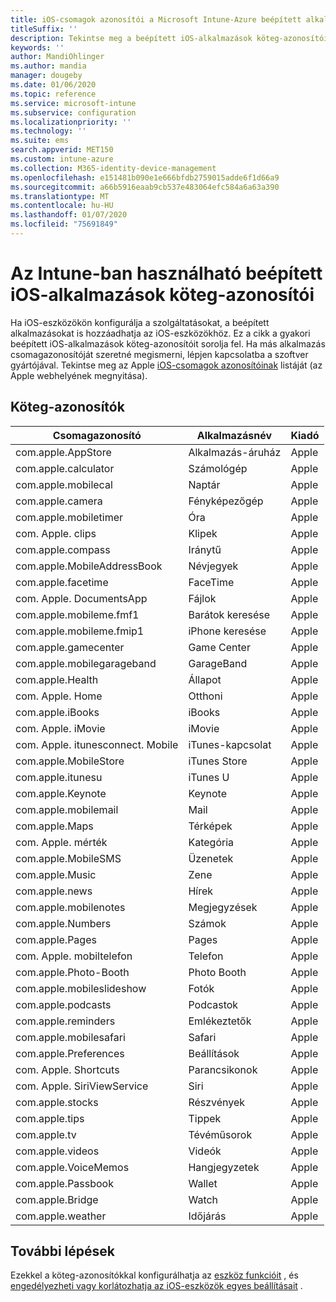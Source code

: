 ```yaml
---
title: iOS-csomagok azonosítói a Microsoft Intune-Azure beépített alkalmazásaihoz | Microsoft Docs
titleSuffix: ''
description: Tekintse meg a beépített iOS-alkalmazások köteg-azonosítóinak listáját. Ezekkel a köteg-azonosítókkal explicit módon engedélyezheti az alkalmazások számára az eszközök konfigurációs profiljaiban és házirendjeiben Microsoft Intune.
keywords: ''
author: MandiOhlinger
ms.author: mandia
manager: dougeby
ms.date: 01/06/2020
ms.topic: reference
ms.service: microsoft-intune
ms.subservice: configuration
ms.localizationpriority: ''
ms.technology: ''
ms.suite: ems
search.appverid: MET150
ms.custom: intune-azure
ms.collection: M365-identity-device-management
ms.openlocfilehash: e151481b090e1e666bfdb2759015adde6f1d66a9
ms.sourcegitcommit: a66b5916eaab9cb537e483064efc584a6a63a390
ms.translationtype: MT
ms.contentlocale: hu-HU
ms.lasthandoff: 01/07/2020
ms.locfileid: "75691849"
---
```

# <a name="bundle-ids-for-built-in-ios-apps-you-can-use-in-intune"></a>Az Intune-ban használható beépített iOS-alkalmazások köteg-azonosítói

Ha iOS-eszközökön konfigurálja a szolgáltatásokat, a beépített alkalmazásokat is hozzáadhatja az iOS-eszközökhöz. Ez a cikk a gyakori beépített iOS-alkalmazások köteg-azonosítóit sorolja fel. Ha más alkalmazás csomagazonosítóját szeretné megismerni, lépjen kapcsolatba a szoftver gyártójával. Tekintse meg az Apple [iOS-csomagok azonosítóinak](https://support.apple.com/guide/mdm/ios-bundle-ids-mdm90f60c1ce/web) listáját (az Apple webhelyének megnyitása).

## <a name="bundle-ids"></a>Köteg-azonosítók

| Csomagazonosító                   | Alkalmazásnév     | Kiadó |
|-----------------------------|--------------|-----------|
| com.apple.AppStore          | Alkalmazás-áruház    | Apple     |
| com.apple.calculator        | Számológép   | Apple     |
| com.apple.mobilecal         | Naptár     | Apple     |
| com.apple.camera            | Fényképezőgép       | Apple     |
| com.apple.mobiletimer       | Óra        | Apple     |
| com. Apple. clips             | Klipek        | Apple     |
| com.apple.compass           | Iránytű      | Apple     |
| com.apple.MobileAddressBook | Névjegyek     | Apple     |
| com.apple.facetime          | FaceTime     | Apple     |
| com. Apple. DocumentsApp      | Fájlok        | Apple     |
| com.apple.mobileme.fmf1     | Barátok keresése | Apple     |
| com.apple.mobileme.fmip1    | iPhone keresése  | Apple     |
| com.apple.gamecenter        | Game Center  | Apple     |
| com.apple.mobilegarageband  | GarageBand   | Apple     |
| com.apple.Health            | Állapot       | Apple     |
| com. Apple. Home              | Otthoni         | Apple     |
| com.apple.iBooks            | iBooks       | Apple     |
| com. Apple. iMovie            | iMovie       | Apple     |
| com. Apple. itunesconnect. Mobile | iTunes-kapcsolat | Apple |
| com.apple.MobileStore       | iTunes Store | Apple     |
| com.apple.itunesu           | iTunes U     | Apple     |
| com.apple.Keynote           | Keynote      | Apple     |
| com.apple.mobilemail        | Mail         | Apple     |
| com.apple.Maps              | Térképek         | Apple     |
| com. Apple. mérték           | Kategória      | Apple     |
| com.apple.MobileSMS         | Üzenetek     | Apple     |
| com.apple.Music             | Zene        | Apple     |
| com.apple.news              | Hírek         | Apple     |
| com.apple.mobilenotes       | Megjegyzések        | Apple     |
| com.apple.Numbers           | Számok      | Apple     |
| com.apple.Pages             | Pages        | Apple     |
| com. Apple. mobiltelefon       | Telefon        | Apple     |
| com.apple.Photo-Booth       | Photo Booth  | Apple     |
| com.apple.mobileslideshow   | Fotók       | Apple     |
| com.apple.podcasts          | Podcastok     | Apple     |
| com.apple.reminders         | Emlékeztetők    | Apple     |
| com.apple.mobilesafari      | Safari       | Apple     |
| com.apple.Preferences       | Beállítások     | Apple     |
| com. Apple. Shortcuts         | Parancsikonok    | Apple     |
| com. Apple. SiriViewService   | Siri         | Apple     |
| com.apple.stocks            | Részvények       | Apple     |
| com.apple.tips              | Tippek         | Apple     |
| com.apple.tv                | Tévéműsorok           | Apple     |
| com.apple.videos            | Videók       | Apple     |
| com.apple.VoiceMemos        | Hangjegyzetek   | Apple     |
| com.apple.Passbook          | Wallet       | Apple     |
| com.apple.Bridge            | Watch        | Apple     |
| com.apple.weather           | Időjárás      | Apple     |      

## <a name="next-steps"></a>További lépések

Ezekkel a köteg-azonosítókkal konfigurálhatja az [eszköz funkcióit](ios-device-features-settings.md) , és [engedélyezheti vagy korlátozhatja az iOS-eszközök egyes beállításait](device-restrictions-ios.md) .
